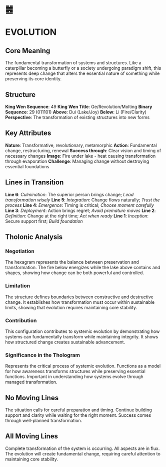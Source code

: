 # ䷰
# EVOLUTION

## Core Meaning
The fundamental transformation of systems and structures. Like a caterpillar becoming a butterfly or a society undergoing paradigm shift, this represents deep change that alters the essential nature of something while preserving its core identity.

## Structure
**King Wen Sequence**: 49
**King Wen Title**: Ge/Revolution/Molting
**Binary Sequence**: 29 (011101)
**Above**: Dui (Lake/Joy)
**Below**: Li (Fire/Clarity)
**Perspective**: The transformation of existing structures into new forms

## Key Attributes
**Nature**: Transformative, revolutionary, metamorphic
**Action**: Fundamental change, restructuring, renewal
**Success through**: Clear vision and timing of necessary changes
**Image**: Fire under lake - heat causing transformation through evaporation
**Challenge**: Managing change without destroying essential foundations

## Lines in Transition
**Line 6**: *Culmination*: The superior person brings change; *Lead transformation wisely*
**Line 5**: *Integration*: Change flows naturally; *Trust the process*
**Line 4**: *Emergence*: Timing is critical; *Choose moment carefully*
**Line 3**: *Deployment*: Action brings regret; *Avoid premature moves*
**Line 2**: *Definition*: Change at the right time; *Act when ready*
**Line 1**: *Inception*: Secure support first; *Build foundation*

## Tholonic Analysis
### Negotiation
The hexagram represents the balance between preservation and transformation. The fire below energizes while the lake above contains and shapes, showing how change can be both powerful and controlled.

### Limitation
The structure defines boundaries between constructive and destructive change. It establishes how transformation must occur within sustainable limits, showing that evolution requires maintaining core stability.

### Contribution
This configuration contributes to systemic evolution by demonstrating how systems can fundamentally transform while maintaining integrity. It shows how structured change creates sustainable advancement.

### Significance in the Thologram
Represents the critical process of systemic evolution. Functions as a model for how awareness transforms structures while preserving essential functions. Important in understanding how systems evolve through managed transformation.

## No Moving Lines
The situation calls for careful preparation and timing. Continue building support and clarity while waiting for the right moment. Success comes through well-planned transformation.

## All Moving Lines
Complete transformation of the system is occurring. All aspects are in flux. The evolution will create fundamental change, requiring careful attention to maintaining core stability.